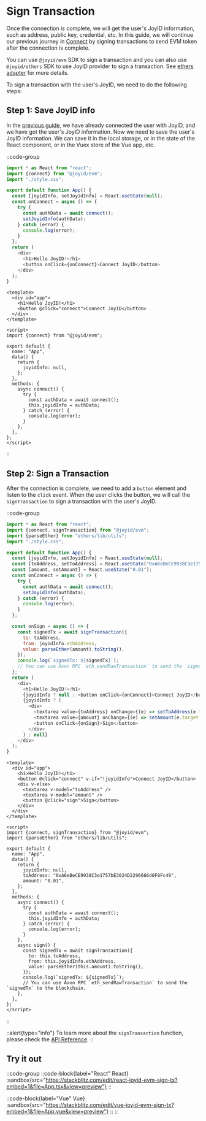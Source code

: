 # Sign Transaction

Once the connection is complete, we will get the user's JoyID information, such as address, public key, credential, etc. In this guide, we will continue our previous journey in [Connect](/guide/evm/connect) by signing transactions to send EVM token after the connection is complete.

You can use `@joyid/evm` SDK to sign a transaction and you can also use `@joyid/ethers` SDK to use JoyID provider to sign a transaction. See [ethers adapter](/guide/adapters/ethers) for more details.

To sign a transaction with the user's JoyID, we need to do the following steps:

## Step 1: Save JoyID info

In the [previous guide](/guide/evm/connect), we have already connected the user with JoyID, and we have got the user's JoyID information. Now we need to save the user's JoyID information. We can save it in the local storage, or in the state of the React component, or in the Vuex store of the Vue app, etc.

::code-group

```js [React]
import * as React from "react";
import {connect} from "@joyid/evm";
import "./style.css";

export default function App() {
  const [joyidInfo, setJoyidInfo] = React.useState(null);
  const onConnect = async () => {
    try {
      const authData = await connect();
      setJoyidInfo(authData);
    } catch (error) {
      console.log(error);
    }
  };
  return (
    <div>
      <h1>Hello JoyID!</h1>
      <button onClick={onConnect}>Connect JoyID</button>
    </div>
  );
}
```

```vue [Vue]
<template>
  <div id="app">
    <h1>Hello JoyID!</h1>
    <button @click="connect">Connect JoyID</button>
  </div>
</template>

<script>
import {connect} from "@joyid/evm";

export default {
  name: "App",
  data() {
    return {
      joyidInfo: null,
    };
  },
  methods: {
    async connect() {
      try {
        const authData = await connect();
        this.joyidInfo = authData;
      } catch (error) {
        console.log(error);
      }
    },
  },
};
</script>
```

::

## Step 2: Sign a Transaction

After the connection is complete, we need to add a `button` element and listen to the `click` event. When the user clicks the button, we will call the `signTransaction` to sign a transaction with the user's JoyID.

::code-group

```js [React]
import * as React from "react";
import {connect, signTransaction} from "@joyid/evm";
import {parseEther} from "ethers/lib/utils";
import "./style.css";

export default function App() {
  const [joyidInfo, setJoyidInfo] = React.useState(null);
  const [toAddress, setToAddress] = React.useState("0xA6eBeCE9938C3e1757bE3024D2296666d6F8Fc49");
  const [amount, setAmount] = React.useState("0.01");
  const onConnect = async () => {
    try {
      const authData = await connect();
      setJoyidInfo(authData);
    } catch (error) {
      console.log(error);
    }
  };

  const onSign = async () => {
    const signedTx = await signTransaction({
      to: toAddress,
      from: joyidInfo.ethAddress,
      value: parseEther(amount).toString(),
    });
    console.log(`signedTx: ${signedTx}`);
    // You can use Axon RPC `eth_sendRawTransaction` to send the `signedTx` to the blockchain.
  };
  return (
    <div>
      <h1>Hello JoyID!</h1>
      {joyidInfo ? null : <button onClick={onConnect}>Connect JoyID</button>}
      {joyidInfo ? (
        <div>
          <textarea value={toAddress} onChange={(e) => setToAddress(e.target.value)} />
          <textarea value={amount} onChange={(e) => setAmount(e.target.value)} />
          <button onClick={onSign}>Sign</button>
        </div>
      ) : null}
    </div>
  );
}
```

```vue [Vue]
<template>
  <div id="app">
    <h1>Hello JoyID!</h1>
    <button @click="connect" v-if="!joyidInfo">Connect JoyID</button>
    <div v-else>
      <textarea v-model="toAddress" />
      <textarea v-model="amount" />
      <button @click="sign">Sign</button>
    </div>
  </div>
</template>

<script>
import {connect, signTransaction} from "@joyid/evm";
import {parseEther} from "ethers/lib/utils";

export default {
  name: "App",
  data() {
    return {
      joyidInfo: null,
      toAddress: "0xA6eBeCE9938C3e1757bE3024D2296666d6F8Fc49",
      amount: "0.01",
    };
  },
  methods: {
    async connect() {
      try {
        const authData = await connect();
        this.joyidInfo = authData;
      } catch (error) {
        console.log(error);
      }
    },
    async sign() {
      const signedTx = await signTransaction({
        to: this.toAddress,
        from: this.joyidInfo.ethAddress,
        value: parseEther(this.amount).toString(),
      });
      console.log(`signedTx: ${signedTx}`);
      // You can use Axon RPC `eth_sendRawTransaction` to send the `signedTx` to the blockchain.
    },
  },
};
</script>
```

::

::alert{type="info"}
To learn more about the `signTransaction` function, please check the [API Reference](/api/evm/sign-tx).
::

## Try it out

::code-group
::code-block{label="React" React}
:sandbox{src="https://stackblitz.com/edit/react-joyid-evm-sign-tx?embed=1&file=App.tsx&view=preview"}
::

::code-block{label="Vue" Vue}
:sandbox{src="https://stackblitz.com/edit/vue-joyid-evm-sign-tx?embed=1&file=App.vue&view=preview"}
::
::
